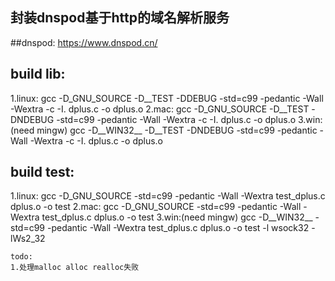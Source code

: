 ## 封装dnspod基于http的域名解析服务
##dnspod: https://www.dnspod.cn/

## build lib:
1.linux:
    gcc -D_GNU_SOURCE -D__TEST -DDEBUG -std=c99 -pedantic -Wall -Wextra -c -I. dplus.c -o dplus.o
2.mac:
    gcc -D_GNU_SOURCE -D__TEST -DNDEBUG -std=c99 -pedantic -Wall -Wextra -c -I. dplus.c -o dplus.o
3.win:(need mingw)
    gcc -D__WIN32__ -D__TEST -DNDEBUG -std=c99 -pedantic -Wall -Wextra -c -I. dplus.c -o dplus.o

## build test:
1.linux:
    gcc -D_GNU_SOURCE -std=c99 -pedantic -Wall -Wextra test_dplus.c dplus.o -o test
2.mac:
    gcc -D_GNU_SOURCE -std=c99 -pedantic -Wall -Wextra test_dplus.c dplus.o -o test
3.win:(need mingw)
    gcc -D__WIN32__ -std=c99 -pedantic -Wall -Wextra test_dplus.c dplus.o -o test -l wsock32 -lWs2_32
	
	
    todo:
    1.处理malloc alloc realloc失败
